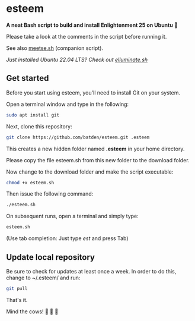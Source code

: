 # esteem

**A neat Bash script to build and install Enlightenment 25 on Ubuntu :kiss:**

Please take a look at the comments in the script before running it.

See also [meetse.sh](https://github.com/batden/meetse) (companion script).

*Just installed Ubuntu 22.04 LTS? Check out [elluminate.sh](https://github.com/batden/elluminate)*

## Get started

Before you start using esteem, you'll need to install Git on your system.

Open a terminal window and type in the following:

```bash
sudo apt install git
```

Next, clone this repository:

```bash
git clone https://github.com/batden/esteem.git .esteem
```

This creates a new hidden folder named **.esteem** in your home directory.

Please copy the file esteem.sh from this new folder to the download folder.

Now change to the download folder and make the script executable:

```bash
chmod +x esteem.sh
```

Then issue the following command:

```bash
./esteem.sh
```

On subsequent runs, open a terminal and simply type:

```bash
esteem.sh
```

(Use tab completion: Just type *est* and press Tab)

## Update local repository

Be sure to check for updates at least once a week.
In order to do this, change to ~/.esteem/ and run:

```bash
git pull
```

That's it.

Mind the cows! :cow2: :cow2: :cow2:
